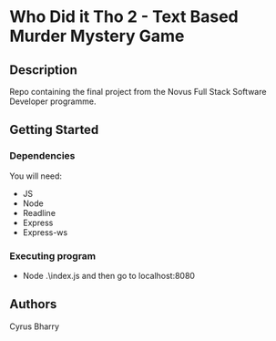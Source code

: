 # Who Did it Tho 2 - Text Based Murder Mystery Game

## Description

Repo containing the final project from the Novus Full Stack Software Developer programme.

## Getting Started

### Dependencies

You will need:
* JS
* Node
* Readline
* Express
* Express-ws

### Executing program
* Node .\index.js and then go to localhost:8080

## Authors
Cyrus Bharry


